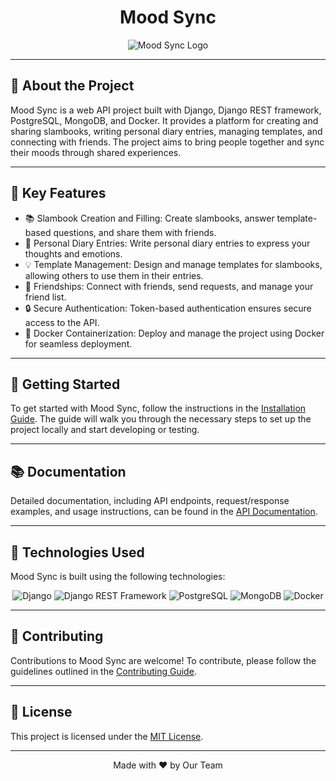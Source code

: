 <div align="center">
  <h1>Mood Sync</h1>
  <img src="./logo.png" alt="Mood Sync Logo">
  
</div>

---

## 🌟 About the Project

Mood Sync is a web API project built with Django, Django REST framework, PostgreSQL, MongoDB, and Docker. It provides a platform for creating and sharing slambooks, writing personal diary entries, managing templates, and connecting with friends. The project aims to bring people together and sync their moods through shared experiences.

---

## 🎯 Key Features

- 📚 Slambook Creation and Filling: Create slambooks, answer template-based questions, and share them with friends.
- 📝 Personal Diary Entries: Write personal diary entries to express your thoughts and emotions.
- 💡 Template Management: Design and manage templates for slambooks, allowing others to use them in their entries.
- 👥 Friendships: Connect with friends, send requests, and manage your friend list.
- 🔒 Secure Authentication: Token-based authentication ensures secure access to the API.
- 🐳 Docker Containerization: Deploy and manage the project using Docker for seamless deployment.

---

## 🚀 Getting Started

To get started with Mood Sync, follow the instructions in the [Installation Guide](docs/installation-guide.md). The guide will walk you through the necessary steps to set up the project locally and start developing or testing.

---

## 📚 Documentation

Detailed documentation, including API endpoints, request/response examples, and usage instructions, can be found in the [API Documentation](docs/api-documentation.md).

---

## 🔧 Technologies Used

Mood Sync is built using the following technologies:

<div align="center">

![Django](https://via.placeholder.com/120x40/5C4B88/FFFFFF?text=Django)
![Django REST Framework](https://via.placeholder.com/180x40/BD1B7A/FFFFFF?text=Django+REST+Framework)
![PostgreSQL](https://via.placeholder.com/160x40/336791/FFFFFF?text=PostgreSQL)
![MongoDB](https://via.placeholder.com/120x40/4DB33D/FFFFFF?text=MongoDB)
![Docker](https://via.placeholder.com/100x40/0DB7ED/FFFFFF?text=Docker)

</div>

---

## 🤝 Contributing

Contributions to Mood Sync are welcome! To contribute, please follow the guidelines outlined in the [Contributing Guide](CONTRIBUTING.md).

---

## 📄 License

This project is licensed under the [MIT License](LICENSE).

---

<div align="center">
  Made with ❤️ by Our Team
</div>
